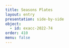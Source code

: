 ```yaml
---
title: Seasons Plates
layout: entry
presentation: side-by-side
object:
  - id: exacc-2022-74
order: 410
menu: false
---
```

